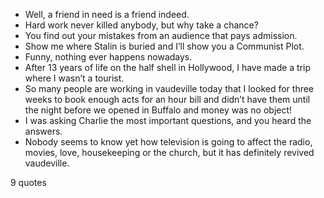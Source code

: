  - Well, a friend in need is a friend indeed.
 - Hard work never killed anybody, but why take a chance?
 - You find out your mistakes from an audience that pays admission.
 - Show me where Stalin is buried and I’ll show you a Communist Plot.
 - Funny, nothing ever happens nowadays.
 - After 13 years of life on the half shell in Hollywood, I have made a trip where I wasn’t a tourist.
 - So many people are working in vaudeville today that I looked for three weeks to book enough acts for an hour bill and didn’t have them until the night before we opened in Buffalo and money was no object!
 - I was asking Charlie the most important questions, and you heard the answers.
 - Nobody seems to know yet how television is going to affect the radio, movies, love, housekeeping or the church, but it has definitely revived vaudeville.

9 quotes